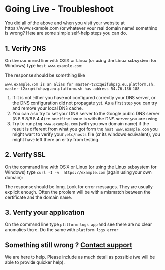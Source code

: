 # Going Live - Troubleshoot

<!-- toc -->

You did all of the above and when you visit your website at https://www.example.com (or whatever your real domain name) something is wrong? Here are some simple self-help steps you can do.

## 1. Verify DNS
On the command line with OS X or Linux (or using the Linux subsystem for Windows) type `host www.example.com`:

The response should be something like
```
www.example.com is an alias for master-t2xxqeifuhpzg.eu.platform.sh.
master-t2xxqeifuhpzg.eu.platform.sh has address 54.76.136.188
```

1. If it is not either you have not configured correctly your DNS server, or the DNS configuration did not propagate yet. As a first step you can try and remove your local DNS cache. 
2. You can also try to set your DNS server to the Google public DNS server (8.8.8.8/8.8.4.4) to see if the issue is with the DNS server you are using.
3. Try to run `ping www.example.com` (with you own domain name) if the result is different from what you got form the `host www.example.com` you might want to verify your `/etc/hosts` file (or its windows equivalent), you might have left there an entry from testing.

## 2. Verify SSL

On the command line with OS X or Linux (or using the Linux subsystem for Windows) type `curl -I -v  https://example.com` (again using your own domain):

The response should be long. Look for error messages. They are usually explicit enough. Often the problem will be with a mismatch between the certificate and the domain name.

## 3. Verify your application

On the command line type `platform logs app` and see there are no clear anomalies there. Do the same with `platform logs error`

## Something still wrong ? [Contact support](/overview/getting-help.md)

We are here to help. Please include as much detail as possible (we will be able to provide quicker help). 

